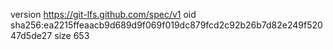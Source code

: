 version https://git-lfs.github.com/spec/v1
oid sha256:ea2215ffeaacb9d689d9f069f019dc879fcd2c92b26b7d82e249f52047d5de27
size 653
